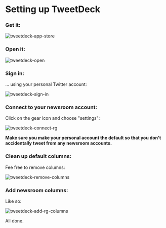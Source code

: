 # Setting up TweetDeck

### Get it:

![tweetdeck-app-store](https://cloud.githubusercontent.com/assets/218624/3884877/d0d3cb2c-21b6-11e4-94bc-23d451fee68a.gif)

### Open it:

![tweetdeck-open](https://cloud.githubusercontent.com/assets/218624/3884875/d0d35412-21b6-11e4-906d-f4b09de2fcda.gif)

### Sign in:

… using your personal Twitter account:

![tweetdeck-sign-in](https://cloud.githubusercontent.com/assets/218624/3884879/d0d74716-21b6-11e4-9be5-cdc7f2d44764.gif)

### Connect to your newsroom account:

Click on the gear icon and choose "settings":

![tweetdeck-connect-rg](https://cloud.githubusercontent.com/assets/218624/3884880/d0d782c6-21b6-11e4-9339-c125c3d717f4.gif)

**Make sure you make your personal account the default so that you don't accidentally tweet from any newsroom accounts.**

### Clean up default columns:

Fee free to remove columns:

![tweetdeck-remove-columns](https://cloud.githubusercontent.com/assets/218624/3884878/d0d6839e-21b6-11e4-8713-65439dcf46cb.gif)

### Add newsroom columns:

Like so:

![tweetdeck-add-rg-columns](https://cloud.githubusercontent.com/assets/218624/3884876/d0d3abba-21b6-11e4-9606-64d6b42f6ea1.gif)

All done.
